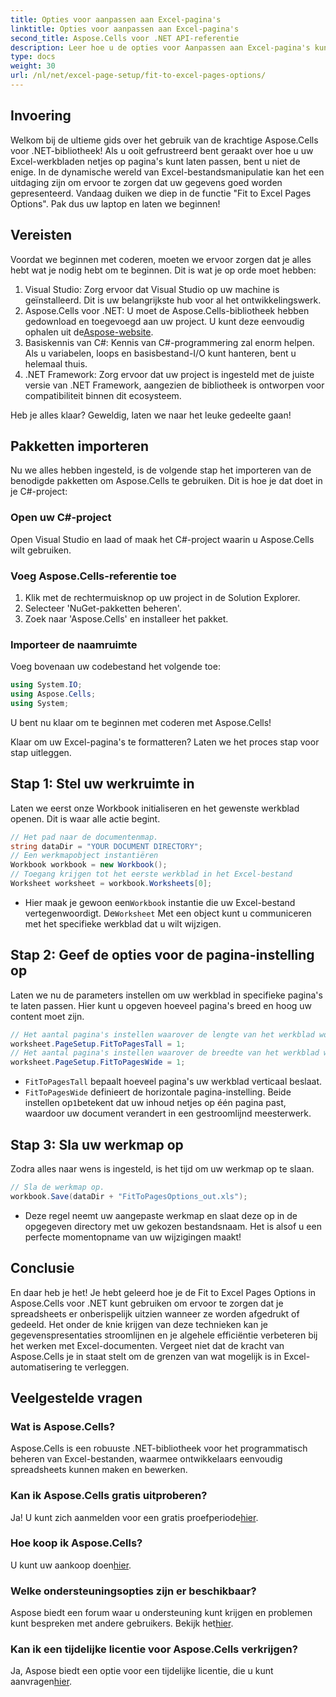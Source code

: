 ```yaml
---
title: Opties voor aanpassen aan Excel-pagina's
linktitle: Opties voor aanpassen aan Excel-pagina's
second_title: Aspose.Cells voor .NET API-referentie
description: Leer hoe u de opties voor Aanpassen aan Excel-pagina's kunt gebruiken met Aspose.Cells voor .NET en uw gegevens op prachtige wijze kunt presenteren in een eenvoudige stapsgewijze handleiding.
type: docs
weight: 30
url: /nl/net/excel-page-setup/fit-to-excel-pages-options/
---
```

## Invoering

Welkom bij de ultieme gids over het gebruik van de krachtige Aspose.Cells voor .NET-bibliotheek! Als u ooit gefrustreerd bent geraakt over hoe u uw Excel-werkbladen netjes op pagina's kunt laten passen, bent u niet de enige. In de dynamische wereld van Excel-bestandsmanipulatie kan het een uitdaging zijn om ervoor te zorgen dat uw gegevens goed worden gepresenteerd. Vandaag duiken we diep in de functie "Fit to Excel Pages Options". Pak dus uw laptop en laten we beginnen!

## Vereisten

Voordat we beginnen met coderen, moeten we ervoor zorgen dat je alles hebt wat je nodig hebt om te beginnen. Dit is wat je op orde moet hebben:

1. Visual Studio: Zorg ervoor dat Visual Studio op uw machine is geïnstalleerd. Dit is uw belangrijkste hub voor al het ontwikkelingswerk.
2. Aspose.Cells voor .NET: U moet de Aspose.Cells-bibliotheek hebben gedownload en toegevoegd aan uw project. U kunt deze eenvoudig ophalen uit de[Aspose-website](https://releases.aspose.com/cells/net/).
3. Basiskennis van C#: Kennis van C#-programmering zal enorm helpen. Als u variabelen, loops en basisbestand-I/O kunt hanteren, bent u helemaal thuis.
4. .NET Framework: Zorg ervoor dat uw project is ingesteld met de juiste versie van .NET Framework, aangezien de bibliotheek is ontworpen voor compatibiliteit binnen dit ecosysteem.

Heb je alles klaar? Geweldig, laten we naar het leuke gedeelte gaan!

## Pakketten importeren

Nu we alles hebben ingesteld, is de volgende stap het importeren van de benodigde pakketten om Aspose.Cells te gebruiken. Dit is hoe je dat doet in je C#-project:

### Open uw C#-project
Open Visual Studio en laad of maak het C#-project waarin u Aspose.Cells wilt gebruiken.

### Voeg Aspose.Cells-referentie toe
1. Klik met de rechtermuisknop op uw project in de Solution Explorer.
2. Selecteer 'NuGet-pakketten beheren'.
3. Zoek naar 'Aspose.Cells' en installeer het pakket.

### Importeer de naamruimte
Voeg bovenaan uw codebestand het volgende toe:

```csharp
using System.IO;
using Aspose.Cells;
using System;
```

U bent nu klaar om te beginnen met coderen met Aspose.Cells!

Klaar om uw Excel-pagina's te formatteren? Laten we het proces stap voor stap uitleggen.

## Stap 1: Stel uw werkruimte in

Laten we eerst onze Workbook initialiseren en het gewenste werkblad openen. Dit is waar alle actie begint.

```csharp
// Het pad naar de documentenmap.
string dataDir = "YOUR DOCUMENT DIRECTORY";
// Een werkmapobject instantiëren
Workbook workbook = new Workbook();
// Toegang krijgen tot het eerste werkblad in het Excel-bestand
Worksheet worksheet = workbook.Worksheets[0];
```
 
-  Hier maak je gewoon een`Workbook` instantie die uw Excel-bestand vertegenwoordigt. De`Worksheet` Met een object kunt u communiceren met het specifieke werkblad dat u wilt wijzigen.

## Stap 2: Geef de opties voor de pagina-instelling op

Laten we nu de parameters instellen om uw werkblad in specifieke pagina's te laten passen. Hier kunt u opgeven hoeveel pagina's breed en hoog uw content moet zijn.

```csharp
// Het aantal pagina's instellen waarover de lengte van het werkblad wordt bestreken
worksheet.PageSetup.FitToPagesTall = 1;
// Het aantal pagina's instellen waarover de breedte van het werkblad wordt bestreken
worksheet.PageSetup.FitToPagesWide = 1;
```

- `FitToPagesTall` bepaalt hoeveel pagina's uw werkblad verticaal beslaat.
- `FitToPagesWide` definieert de horizontale pagina-instelling. Beide instellen op`1`betekent dat uw inhoud netjes op één pagina past, waardoor uw document verandert in een gestroomlijnd meesterwerk.

## Stap 3: Sla uw werkmap op

Zodra alles naar wens is ingesteld, is het tijd om uw werkmap op te slaan.

```csharp
// Sla de werkmap op.
workbook.Save(dataDir + "FitToPagesOptions_out.xls");
```

- Deze regel neemt uw aangepaste werkmap en slaat deze op in de opgegeven directory met uw gekozen bestandsnaam. Het is alsof u een perfecte momentopname van uw wijzigingen maakt!

## Conclusie

En daar heb je het! Je hebt geleerd hoe je de Fit to Excel Pages Options in Aspose.Cells voor .NET kunt gebruiken om ervoor te zorgen dat je spreadsheets er onberispelijk uitzien wanneer ze worden afgedrukt of gedeeld. Het onder de knie krijgen van deze technieken kan je gegevenspresentaties stroomlijnen en je algehele efficiëntie verbeteren bij het werken met Excel-documenten. Vergeet niet dat de kracht van Aspose.Cells je in staat stelt om de grenzen van wat mogelijk is in Excel-automatisering te verleggen. 

## Veelgestelde vragen

### Wat is Aspose.Cells?
Aspose.Cells is een robuuste .NET-bibliotheek voor het programmatisch beheren van Excel-bestanden, waarmee ontwikkelaars eenvoudig spreadsheets kunnen maken en bewerken.

### Kan ik Aspose.Cells gratis uitproberen?
Ja! U kunt zich aanmelden voor een gratis proefperiode[hier](https://releases.aspose.com/).

### Hoe koop ik Aspose.Cells?
 U kunt uw aankoop doen[hier](https://purchase.aspose.com/buy).

### Welke ondersteuningsopties zijn er beschikbaar?
 Aspose biedt een forum waar u ondersteuning kunt krijgen en problemen kunt bespreken met andere gebruikers. Bekijk het[hier](https://forum.aspose.com/c/cells/9).

### Kan ik een tijdelijke licentie voor Aspose.Cells verkrijgen?
 Ja, Aspose biedt een optie voor een tijdelijke licentie, die u kunt aanvragen[hier](https://purchase.aspose.com/temporary-license/).